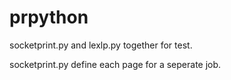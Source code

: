 # prpython
socketprint.py and lexlp.py together for test. 

socketprint.py define each page for a seperate job.  
